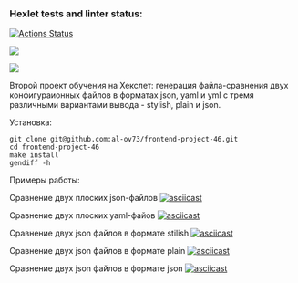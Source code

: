 ### Hexlet tests and linter status:
[![Actions Status](https://github.com/al-ov73/frontend-project-46/actions/workflows/hexlet-check.yml/badge.svg)](https://github.com/al-ov73/frontend-project-46/actions)

<a href="https://codeclimate.com/github/al-ov73/frontend-project-46/maintainability"><img src="https://api.codeclimate.com/v1/badges/d0037ab84ae3f7863cd3/maintainability" /></a>

<a href="https://codeclimate.com/github/al-ov73/frontend-project-46/test_coverage"><img src="https://api.codeclimate.com/v1/badges/d0037ab84ae3f7863cd3/test_coverage" /></a>

Второй проект обучения на Хекслет: генерация файла-сравнения двух конфигураионных файлов в форматах json, yaml и yml с тремя различными вариантами вывода - stylish, plain и json.

Установка:

```
git clone git@github.com:al-ov73/frontend-project-46.git
cd frontend-project-46
make install
gendiff -h
```

Примеры работы:

Сравнение двух плоских json-файлов
[![asciicast](https://asciinema.org/a/642754.svg)](https://asciinema.org/a/642754)

Сравнение двух плоских yaml-файов
[![asciicast](https://asciinema.org/a/642877.svg)](https://asciinema.org/a/642877)

Сравнение двух json файлов в формате stilish
[![asciicast](https://asciinema.org/a/644496.svg)](https://asciinema.org/a/644496)

Сравнение двух json файлов в формате plain
[![asciicast](https://asciinema.org/a/644498.svg)](https://asciinema.org/a/644498)

Сравнение двух json файлов в формате json
[![asciicast](https://asciinema.org/a/644799.svg)](https://asciinema.org/a/644799)